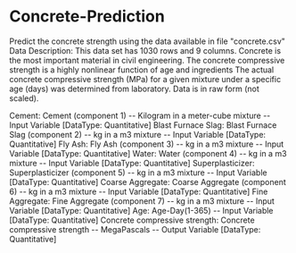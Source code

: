 # Concrete-Prediction
 Predict the concrete strength using the data available in file "concrete.csv"
Data Description:
This data set has 1030 rows and 9 columns. Concrete is the most important material in civil engineering. The concrete compressive strength is a highly nonlinear function of age and ingredients The actual concrete compressive strength (MPa) for a given mixture under a specific age (days) was determined from laboratory. Data is in raw form (not scaled).

Cement: Cement (component 1) -- Kilogram in a meter-cube mixture -- Input Variable [DataType: Quantitative]
Blast Furnace Slag: Blast Furnace Slag (component 2) -- kg in a m3 mixture -- Input Variable [DataType: Quantitative]
Fly Ash: Fly Ash (component 3) -- kg in a m3 mixture -- Input Variable [DataType: Quantitative]
Water: Water (component 4) -- kg in a m3 mixture -- Input Variable [DataType: Quantitative]
Superplasticizer: Superplasticizer (component 5) -- kg in a m3 mixture -- Input Variable [DataType: Quantitative]
Coarse Aggregate: Coarse Aggregate (component 6) -- kg in a m3 mixture -- Input Variable [DataType: Quantitative]
Fine Aggregate: Fine Aggregate (component 7) -- kg in a m3 mixture -- Input Variable [DataType: Quantitative]
Age: Age-Day(1-365) -- Input Variable [DataType: Quantitative]
Concrete compressive strength: Concrete compressive strength -- MegaPascals -- Output Variable [DataType: Quantitative]
